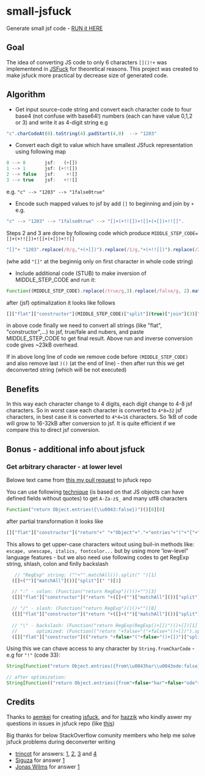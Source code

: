 # small-jsfuck
Generate small jsf code - [RUN it HERE](https://kamil-kielczewski.github.io/small-jsfuck)

## Goal

The idea of converting JS code to only 6 characters `[]()!+` was implementend in [JSFuck](https://github.com/aemkei/jsfuck) for theoretical reasons. This project was created to make jsfuck more practical by decrease size of generated code.

## Algorithm

* Get input source-code string and convert each character code to four base4 (not confuse with base64!) numbers (each can have value 0,1,2 or 3) and write it as 4-digit string e.g 
```js 
"c".charCodeAt(0).toString(4).padStart(4,0)  --> "1203"
```
* Convert each digit to value which have smallest JSfuck representation using following map 
```js
0 --> 0       jsf:   (+[])
1 --> 1       jsf: (+!![])
2 --> false   jsf:    +![]
3 --> true    jsf:   +!![]
``` 
e.g. `"c" --> "1203" --> "1false0true"`

* Encode such mapped values to jsf by add `[]` to beginning and join by `+` e.g. 
```js
"c" --> "1203" --> "1false0true" --> "[]+(+!![])+![]+(+[])+!![]". 
```
Steps 2 and 3 are done by following code which produce `MIDDLE_STEP_CODE= []+(+!![])+![]+(+[])+!![]`  
```js
"[]"+ "1203".replace(/0/g,"+(+[])").replace(/1/g,"+(+!![])").replace(/2/g,"+![]").replace(/3/g,"+!![]");
```
(whe add `"[]"` at the beginnig only on first character in whole code string)

* Include additional code (STUB) to make inversion of MIDDLE_STEP_CODE and run it:
```js
Function((MIDDLE_STEP_CODE).replace(/true/g,3).replace(/false/g, 2).match(/..../g).map(x=>String.fromCharCode(parseInt(x,4))).join(""))()
```
  after (jsf) optimalization it looks like follows
```js
[]["flat"]["constructor"](MIDDLE_STEP_CODE)["split"](true)["join"](3)["split"](false)["join"](2)["match"]([]["flat"]["constructor"]("return/..../g")())["map"]([]["flat"]["constructor"]("return f=>String.fromCharCode(parseInt(f,4))")())["join"]([]))()
```
  in above code finally we need to convert all strings (like "flat", "constructor",...) to jsf, true/fale and nubers, and paste MIDDLE_STEP_CODE to get final result. Above run and inverse conversion code gives ~23kB overhead.

If in above long line of code we remove code before `(MIDDLE_STEP_CODE)` and also remove last `)()` (at the end of line) - then after run this we get deconverted string (which will be not executed)

## Benefits

In this way each character change to 4 digits, each digit change to 4-8 jsf characters. So in worst case each character is converted to `4*8=32` jsf characters, in best case it is converted to `4*4=16` characters. So 1kB of code will grow to 16-32kB after conversion to jsf. It is quite efficient if we compare this to direct jsf conversion.

## Bonus - additional info about jsfuck

### Get arbitrary character - at lower level

Belowe text came from [this my pull request](https://github.com/aemkei/jsfuck/pull/111) to jsfuck repo

You can use following [technique](https://stackoverflow.com/a/63850312/860099) 
(is based on that JS objects can have defined fields without quotes) to get `A-Za-z$_` and many utf8 characters

```js
Function("return Object.entries({\\u0043:false})")()[0][0]
```

after partial transformation it looks like

```js
[]["flat"]["constructor"]("return"+" "+"Object"+"."+"entries"+"("+"{"+"\\"+"u0043"+":"+false+"}"+")")()[0][0]
```
This allows to get upper-case characters witout using buil-in methods like: `escape, unescape, italics, fontcolor...` but by using more 'low-level" language features - but we also need use following codes to get RegExp string, shlash, colon and finlly backslash

```js
   // "RegExp" string: (""+"".matchAll()).split(" ")[1]
  ([]+("")["matchAll"]())["split"](" ")[1]

  // ":" - colon: (Function("return RegExp")()()+"")[3]
  ([]["flat"]["constructor"]("return "+([]+("")["matchAll"]())["split"](" ")[1])()()+[])[3]

  // "/" - slash: (Function("return RegExp")()()+"")[0]
  ([]["flat"]["constructor"]("return "+([]+("")["matchAll"]())["split"](" ")[1])()()+[])[0]
    
  // "\" - backslash: (Function("return RegExp(RegExp()+[])")()+[])[1]
  //       optimized: (Function(("return "+false+"("+false+"()+[])").split(false).join("RegExp"))()+[])[1]
  ([]["flat"]["constructor"](("return "+false+"("+false+"()+[])")["split"](false)["join"](([]+("")["matchAll"]())["split"](" ")[1]))()+[])[1]
```

Using this we can chave access to any character by `String.fromCharCode` - e.g for `"!"` (code 33):

```js
String[Function("return Object.entries({from\\u0043har\\u0043ode:false})")()[0][0]](33)

// after optimization:
String[Function(("return Object.entries({from"+false+"har"+false+"ode"+":")["split"](false)["join"]("\\u0043")+false+"})")()[0][0]](33)
```

## Credits

Thanks to [aemkei](https://github.com/aemkei/jsfuck) for creating [jsfuck](http://www.jsfuck.com/), and for [hazzik](https://github.com/hazzik) who kindly aswer my questions in issues in jsfuck repo (like [this](https://github.com/aemkei/jsfuck/issues/100#issuecomment-679378602))

Big thanks for below StackOverflow comunity members who help me solve jsfuck problems during deconverter writing

* [trincot](https://stackoverflow.com/users/5459839/trincot) for answers: [1](https://stackoverflow.com/a/63603113/860099), [2](https://stackoverflow.com/a/63604570/860099), [3](https://stackoverflow.com/a/63605950/860099) and [4](https://stackoverflow.com/a/63636251/860099)
* [Siguza](https://stackoverflow.com/users/2302862/siguza) for answer [1](https://stackoverflow.com/a/63675158/860099)
* [Jonas Wilms](https://stackoverflow.com/users/5260024/jonas-wilms) for answer [1](https://stackoverflow.com/a/63618378/860099)


